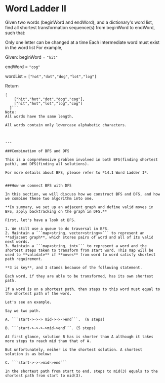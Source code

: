 # Word Ladder II


Given two words (beginWord and endWord), and a dictionary's word list, find all shortest transformation sequence(s) from beginWord to endWord, such that:

Only one letter can be changed at a time
Each intermediate word must exist in the word list
For example,

Given:
beginWord = ```"hit"```

endWord = ```"cog"```

wordList = ```["hot","dot","dog","lot","log"]```

Return
```
[
    ["hit","hot","dot","dog","cog"],
    ["hit","hot","lot","log","cog"]
  ]```
Note:
All words have the same length.

All words contain only lowercase alphabetic characters.



---

###Combination of BFS and DFS

This is a comprehensive problem involved in both BFS(finding shortest path), and DFS(finding all solutions).

For more details about BFS, please refer to *14.1 Word Ladder I*.


###How we connect BFS with DFS

In this section, we will discuss how we construct BFS and DFS, and how we combine these two algorithm into one.

**In summary, we set up an adjacent graph and define valid moves in BFS, apply backtracking on the graph in DFS.**

First, let's have a look at BFS. 

1. We still use a queue to do traversal in BFS.
2. Maintain a ```map<string, vector<string>>``` to represent an **adjacent graph**, which stores pairs of word and all of its valid next words.
3. Maintain a ```map<string, int>``` to represent a word and the shortest steps taken to transform from start word. This map will be used to **validate** if **moves** from word to word satisfy shortest path requirement.

**3 is key**, and 3 stands because of the following statement.

Each word, if they are able to be transformed, has its own shortest path. 

If a word is on a shortest path, then steps to this word must equal to the shortest path of the word.

Let's see an example. 

Say we two path. 

A. ```start->->-> mid->->->end```.  (6 steps)

B. ```start->->->->mid->end```. (5 steps)

At first glance, solution B has is shorter than A although it takes more steps to reach mid than that of A.

But unfortunately, neiher is the shortest solution. A shortest solution is as below:

C. ```start->->->mid->end``` 

In the shortest path from start to end, steps to mid(3) equals to the shortest path from start to mid(3).




